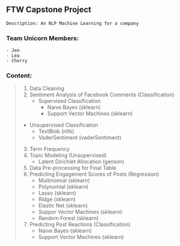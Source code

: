 ## FTW Capstone Project
    Description: An NLP Machine Learning for a company

### Team Unicorn Members:
    - Jen
    - Lea
    - Cherry

### Content:
> 1. Data Cleaning
> 2. Sentiment Analysis of Facebook Comments (Classification)
>    - Supervised Classification
>      - Naive Bayes (sklearn)
>      - Support Vector Machines (sklearn)
>   - Unsupervised Classification
>      - TextBlob (nltk)
>      - VaderSentiment (vaderSentiment)
> 3. Term Frequency
> 4. Topic Modeling (Unsupervised)
>    - Latent Dirichlet Allocation (gensim)
> 5. Data Pre-processing for Final Table
> 6. Predicting Engagement Scores of Posts (Regression)
>    - Multinomial (sklearn)
>    - Polynomial (sklearn)
>    - Lasso (sklearn)
>    - Ridge (sklearn)
>    - Elastic Net (sklearn)
>    - Suppor Vector Machines (sklearn)
>    - Random Forest (sklearn)
> 7. Predicting Post Reactions (Classification)
>    - Naive Bayes (sklearn)
>    - Support Vector Machines (sklearn)
